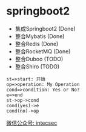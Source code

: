 # springboot2


- 集成Springboot2 (Done) 
- 整合Mybatis (Done)
- 整合Redis (Done)
- 整合RocketMQ (Done)
- 整合Duboo (TODO)
- 整合Shiro (TODO)


```flow
st=>start: 开始
op=>operation: My Operation
cond=>condition: Yes or No?
e=>end
st->op->cond
cond(yes)->e
cond(no)->op
```

[微信公众号: intecsec](http://www.intecsec.com)

